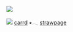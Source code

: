 ![](https://64.media.tumblr.com/e3086986cffe18778b5ad7df25038162/310ac078024de99f-f6/s75x75_c1/6cde1ceeb0ab01843ba9bdfd2f50e22781d50679.gifv) 

![](https://i.pinimg.com/736x/21/f3/88/21f388985efd87f0827e5e240ec6d52c.jpg)
[carrd](https://jazzylicous.carrd.co/)     ⭑𓂃     [strawpage]() ![]()
